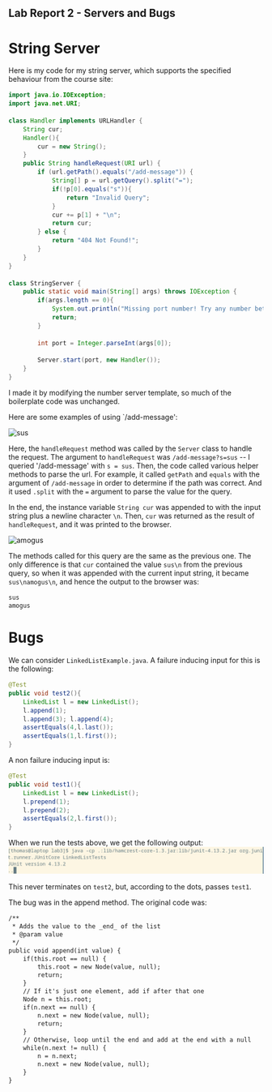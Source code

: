 ## Lab Report 2 - Servers and Bugs

# String Server

Here is my code for my string server, which supports the specified behaviour from the course site:
```java
import java.io.IOException;
import java.net.URI;

class Handler implements URLHandler {
    String cur;
    Handler(){
        cur = new String();
    }
    public String handleRequest(URI url) {
        if (url.getPath().equals("/add-message")) {
            String[] p = url.getQuery().split("=");  
            if(!p[0].equals("s")){
                return "Invalid Query";
            }
            cur += p[1] + "\n"; 
            return cur;
        } else {
            return "404 Not Found!";
        }
    }
}

class StringServer {
    public static void main(String[] args) throws IOException {
        if(args.length == 0){
            System.out.println("Missing port number! Try any number between 1024 to 49151");
            return;
        }

        int port = Integer.parseInt(args[0]);

        Server.start(port, new Handler());
    }
}
```
I made it by modifying the number server template, so much of the boilerplate code was unchanged. 

Here are some examples of using `/add-message': 

![sus](https://s.fft.ac/L42sgK/direct)

Here, the `handleRequest` method was called by the `Server` class to handle the request. The argument to `handleRequest` was `/add-message?s=sus` -- I queried '/add-message' with `s = sus`. Then, the code called various helper methods to parse the url. For example, it called `getPath` and `equals` with the argument of `/add-message` in order to determine if the path was correct. And it used `.split` with the `=` argument to parse the value for the query. 

In the end, the instance variable `String cur` was appended to with the input string plus a newline character `\n`. Then, `cur` was returned as the result of `handleRequest`, and it was printed to the browser. 

![amogus](https://s.fft.ac/lLvEXk/direct)

The methods called for this query are the same as the previous one. The only difference is that `cur` contained the value `sus\n` from the previous query, so when it was appended with the current input string, it became `sus\namogus\n`, and hence the output to the browser was: 

```
sus
amogus
```

# Bugs

We can consider `LinkedListExample.java`. A failure inducing input for this is the following:

```java
@Test
public void test2(){
    LinkedList l = new LinkedList();
    l.append(1);
    l.append(3); l.append(4);
    assertEquals(4,l.last());
    assertEquals(1,l.first());
}
```

A non failure inducing input is:

```java
@Test
public void test1(){
    LinkedList l = new LinkedList();
    l.prepend(1);
    l.prepend(2);
    assertEquals(2,l.first());
}
```

When we run the tests above, we get the following output: 
![running](image.png)

This never terminates on `test2`, but, according to the dots, passes `test1`. 

The bug was in the append method. The original code was:

```
/**
 * Adds the value to the _end_ of the list
 * @param value
 */
public void append(int value) {
    if(this.root == null) {
        this.root = new Node(value, null);
        return;
    }
    // If it's just one element, add if after that one
    Node n = this.root;
    if(n.next == null) {
        n.next = new Node(value, null);
        return;
    }
    // Otherwise, loop until the end and add at the end with a null
    while(n.next != null) {
        n = n.next;
        n.next = new Node(value, null);
    }
}
```    

